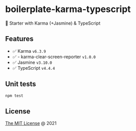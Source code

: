 # boilerplate-karma-typescript

🍴 Starter with Karma (+Jasmine) & TypeScript

## Features

* :white_check_mark: Karma `v6.3.9`
* :white_check_mark: - karma-clear-screen-reporter `v1.0.0`
* :white_check_mark: Jasmine `v3.10.0`
* :white_check_mark: TypeScript `v4.4.4`

## Unit tests

```bash
npm test
```

## License

[The MIT License](https://piecioshka.mit-license.org) @ 2021
